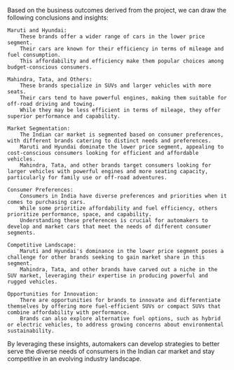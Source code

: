 Based on the business outcomes derived from the project, we can draw the following conclusions and insights:

    Maruti and Hyundai:
        These brands offer a wider range of cars in the lower price segment.
        Their cars are known for their efficiency in terms of mileage and fuel consumption.
        This affordability and efficiency make them popular choices among budget-conscious consumers.

    Mahindra, Tata, and Others:
        These brands specialize in SUVs and larger vehicles with more seats.
        Their cars tend to have powerful engines, making them suitable for off-road driving and towing.
        While they may be less efficient in terms of mileage, they offer superior performance and capability.

    Market Segmentation:
        The Indian car market is segmented based on consumer preferences, with different brands catering to distinct needs and preferences.
        Maruti and Hyundai dominate the lower price segment, appealing to cost-conscious consumers looking for efficient and affordable vehicles.
        Mahindra, Tata, and other brands target consumers looking for larger vehicles with powerful engines and more seating capacity, particularly for family use or off-road adventures.

    Consumer Preferences:
        Consumers in India have diverse preferences and priorities when it comes to purchasing cars.
        While some prioritize affordability and fuel efficiency, others prioritize performance, space, and capability.
        Understanding these preferences is crucial for automakers to develop and market cars that meet the needs of different consumer segments.

    Competitive Landscape:
        Maruti and Hyundai's dominance in the lower price segment poses a challenge for other brands seeking to gain market share in this segment.
        Mahindra, Tata, and other brands have carved out a niche in the SUV market, leveraging their expertise in producing powerful and rugged vehicles.

    Opportunities for Innovation:
        There are opportunities for brands to innovate and differentiate themselves by offering more fuel-efficient SUVs or compact SUVs that combine affordability with performance.
        Brands can also explore alternative fuel options, such as hybrid or electric vehicles, to address growing concerns about environmental sustainability.

By leveraging these insights, automakers can develop strategies to better serve the diverse needs of consumers in the Indian car market and stay competitive in an evolving industry landscape.
